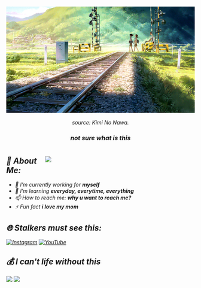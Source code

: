 <p align=center>
  <img src="https://github.com/KvnPrdtyaa/KvnPrdtyaa/blob/main/banner.gif"/>
  <p align=center><i>source: Kimi No Nawa.<i></p>
</p>

<h3 align="center">not sure what is this</h3>
<h1 align="center"></h1>


<img align="right" width="400" src="https://github.com/KvnPrdtyaa/KvnPrdtyaa/blob/main/rightimg.gif">   

## 💫 About Me:
- 🔭 I’m currently working for **myself**
- 🌱 I’m learning **everyday, everytime, everything**
- 📫 How to reach me: **why u want to reach me?**
- ⚡ Fun fact **i love my mom**

## 🌐 Stalkers must see this:
[![Instagram](https://img.shields.io/badge/Instagram-%23E4405F.svg?logo=Instagram&logoColor=white)](https://instagram.com/kvnprdtyaa) [![YouTube](https://img.shields.io/badge/YouTube-%23FF0000.svg?logo=YouTube&logoColor=white)](https://youtube.com/@kevinpraditya) 

## 💰 I can't life without this
[<img src='https://substackcdn.com/image/fetch/w_96,c_limit,f_auto,q_auto:good,fl_progressive:steep/https%3A%2F%2Fbucketeer-e05bbc84-baa3-437e-9518-adb32be77984.s3.amazonaws.com%2Fpublic%2Fimages%2F01c81f8c-18c9-47d7-b7ad-c04058016626_225x225.png' height="40">](https://saweria.co/KvnPrdtyaa)
[<img src='https://sociabuzz.s3.ap-southeast-1.amazonaws.com//landing-page/img/sociabuzz-logo.png' height="40">](https://sociabuzz.com/jamesbond007/tribe)

<!--
**KvnPrdtyaa/KvnPrdtyaa** is a ✨ _special_ ✨ repository because its `README.md` (this file) appears on your GitHub profile.
-->

